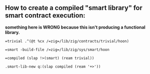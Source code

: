 ## How to create a compiled "smart library" for smart contract execution:

**something here is WRONG because this isn't producing a functional library.**

`=trivial .^(@t %cx /=zig=/lib/zig/contracts/trivial/hoon)`

`=smart -build-file /=zig=/lib/zig/sys/smart/hoon`

`=compiled (slap !>(smart) (ream trivial))`

`.smart-lib-new q:(slap compiled (ream '+>'))`

